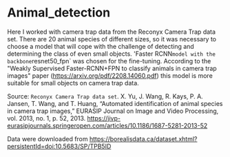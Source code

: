 # Animal_detection
Here I worked with camera trap data from the Reconyx Camera Trap data set.
There are 20 animal species of different sizes, so it was necessary to choose a model that will cope with the challenge of detecting and determining the class of even small objects.
'Faster RCNN` model with the backbone `resnet50_fpn` was chosen for the fine-tuning.
According to the "Weakly Supervised Faster-RCNN+FPN to classify animals in camera trap images" paper (https://arxiv.org/pdf/2208.14060.pdf) this model is more suitable for small objects on camera trap data.

Source: `Reconyx Camera Trap data set`. X. Yu, J. Wang, R. Kays, P. A. Jansen, T. Wang, and T. Huang,
“Automated identification of animal species in camera trap images,” EURASIP Journal on Image and Video Processing, vol. 2013, no. 1, p. 52, 2013. https://jivp-eurasipjournals.springeropen.com/articles/10.1186/1687-5281-2013-52

Data were downloaded from https://borealisdata.ca/dataset.xhtml?persistentId=doi:10.5683/SP/TPB5ID
